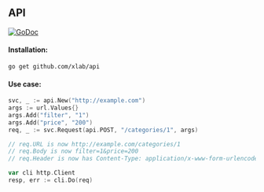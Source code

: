 API
---
[![GoDoc](https://godoc.org/github.com/xlab/api?status.svg)](https://godoc.org/github.com/xlab/api)

#### Installation:
```
go get github.com/xlab/api
```

#### Use case:
```go
svc, _ := api.New("http://example.com")
args := url.Values{}
args.Add("filter", "1")
args.Add("price", "200")
req, _ := svc.Request(api.POST, "/categories/1", args)

// req.URL is now http://example.com/categories/1
// req.Body is now filter=1&price=200
// req.Header is now has Content-Type: application/x-www-form-urlencoded

var cli http.Client
resp, err := cli.Do(req)
```